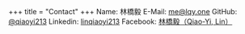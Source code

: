 +++
title = "Contact"
+++
Name: 林橋毅 
E-Mail: me@lqy.one
GitHub: [@qiaoyi213](https://github.com/qiaoyi213/) 
Linkedin: [linqiaoyi213](https://www.linkedin.com/in/linqiaoyi213) 
Facebook: [林橋毅（Qiao-Yi, Lin）](https://www.facebook.com/profile.php?id=100009437366334)


